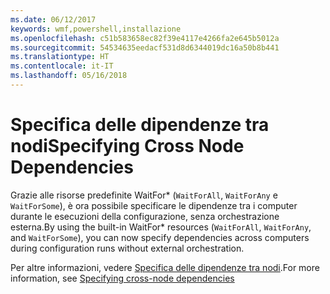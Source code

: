 ```yaml
---
ms.date: 06/12/2017
keywords: wmf,powershell,installazione
ms.openlocfilehash: c51b583658ec82f39e4117e4266fa2e645b5012a
ms.sourcegitcommit: 54534635eedacf531d8d6344019dc16a50b8b441
ms.translationtype: HT
ms.contentlocale: it-IT
ms.lasthandoff: 05/16/2018
---
```

# <a name="specifying-cross-node-dependencies"></a><span data-ttu-id="f134f-102">Specifica delle dipendenze tra nodi</span><span class="sxs-lookup"><span data-stu-id="f134f-102">Specifying Cross Node Dependencies</span></span>

<span data-ttu-id="f134f-103">Grazie alle risorse predefinite WaitFor\* (`WaitForAll`, `WaitForAny` e `WaitForSome`), è ora possibile specificare le dipendenze tra i computer durante le esecuzioni della configurazione, senza orchestrazione esterna.</span><span class="sxs-lookup"><span data-stu-id="f134f-103">By using the built-in WaitFor\* resources (`WaitForAll`, `WaitForAny`, and `WaitForSome`), you can now specify dependencies across computers during configuration runs without external orchestration.</span></span>

<span data-ttu-id="f134f-104">Per altre informazioni, vedere [Specifica delle dipendenze tra nodi](https://msdn.microsoft.com/powershell/dsc/crossnodedependencies).</span><span class="sxs-lookup"><span data-stu-id="f134f-104">For more information, see [Specifying cross-node dependencies](https://msdn.microsoft.com/powershell/dsc/crossnodedependencies)</span></span>
